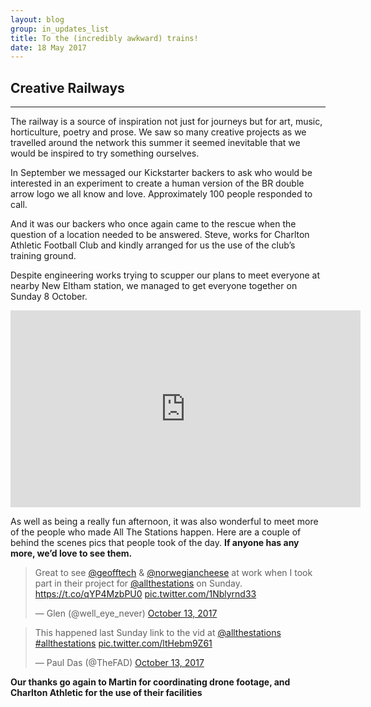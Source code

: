 ```yaml
---
layout: blog
group: in_updates_list
title: To the (incredibly awkward) trains!
date: 18 May 2017
---
```


**Creative Railways**
---------------------
---------------------

The railway is a source of inspiration not just for journeys but for art, music, horticulture, poetry and prose. We saw so many creative projects as we travelled around the network this summer it seemed inevitable that we would be inspired to try something ourselves. 

In September we messaged our Kickstarter backers to ask who would be interested in an experiment to create a human version of the BR double arrow logo we all know and love. Approximately 100 people responded to call. 

And it was our backers who once again came to the rescue when the question of a location needed to be answered. Steve, works for Charlton Athletic Football Club and kindly arranged for us the use of the club’s training ground. 

Despite engineering works trying to scupper our plans to meet everyone at nearby New Eltham station, we managed to get everyone together on Sunday 8 October. 

<iframe width="560" height="315" src="https://www.youtube.com/embed/y71VD3ISYU4" frameborder="0" allowfullscreen></iframe>


As well as being a really fun afternoon, it was also wonderful to meet more of the people who made All The Stations happen. Here are a couple of behind the scenes pics that people took of the day. **If anyone has any more, we’d love to see them.**  

<blockquote class="twitter-tweet" data-lang="en"><p lang="en" dir="ltr">Great to see <a href="https://twitter.com/geofftech?ref_src=twsrc%5Etfw">@geofftech</a> &amp; <a href="https://twitter.com/norwegiancheese?ref_src=twsrc%5Etfw">@norwegiancheese</a> at work when I took part in their project for <a href="https://twitter.com/allthestations?ref_src=twsrc%5Etfw">@allthestations</a> on Sunday. <a href="https://t.co/qYP4MzbPU0">https://t.co/qYP4MzbPU0</a> <a href="https://t.co/1Nblyrnd33">pic.twitter.com/1Nblyrnd33</a></p>&mdash; Glen (@well_eye_never) <a href="https://twitter.com/well_eye_never/status/918959333790101505?ref_src=twsrc%5Etfw">October 13, 2017</a></blockquote> <script async src="//platform.twitter.com/widgets.js" charset="utf-8"></script>

<blockquote class="twitter-tweet" data-lang="en"><p lang="en" dir="ltr">This happened last Sunday link to the vid at <a href="https://twitter.com/allthestations?ref_src=twsrc%5Etfw">@allthestations</a> <a href="https://twitter.com/hashtag/allthestations?src=hash&amp;ref_src=twsrc%5Etfw">#allthestations</a> <a href="https://t.co/ltHebm9Z61">pic.twitter.com/ltHebm9Z61</a></p>&mdash; Paul Das (@TheFAD) <a href="https://twitter.com/TheFAD/status/918731822837747712?ref_src=twsrc%5Etfw">October 13, 2017</a></blockquote> <script async src="//platform.twitter.com/widgets.js" charset="utf-8"></script>


**Our thanks go again to Martin for coordinating drone footage, and Charlton Athletic for the use of their facilities**
